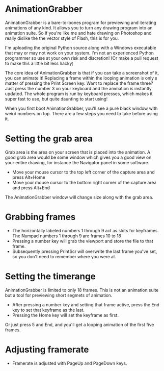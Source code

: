 AnimationGrabber
================

AnimationGrabber is a bare-to-bones program for previewing and iterating animations of any kind. It allows you to turn any drawing program into an animation suite. So if you're like me and hate drawing on Photoshop and really dislike the the vector style of Flash, this is for you.

I'm uploading the original Python source along with a Windows executable that may or may not work on your system. I'm not an experienced Python programmer so use at your own risk and discretion! (Or make a pull request to make this a little bit less hacky)

The core idea of AnimationGrabber is that if you can take a screenshot of it, you can animate it! Replacing a frame within the looping animation is only a matter of pressing the Print Screen key. Want to replace the frame three? Just press the number 3 on your keyboard and the animation is instantly updated. The whole program is run by keyboard presses, which makes it super fast to use, but quite daunting to start using!

When you first boot AnimationGrabber, you'll see a pure black window with weird numbers on top. There are a few steps you need to take before using it.

# Setting the grab area

Grab area is the area on your screen that is placed into the animation. A good grab area would be some window which gives you a good view on your entire drawing, for instance the Navigator panel in some software.

- Move your mouse cursor to the top left corner of the capture area and press Alt+Home
- Move your mouse cursor to the bottom right corner of the capture area and press Alt+End

The AnimationGrabber window will change size along with the grab area.

# Grabbing frames

- The horizontally labeled numbers 1 through 9 act as slots for keyframes. The Numpad numbers 1 through 9 are frames 10 to 18
- Pressing a number key will grab the viewport and store the file to that frame.
- Subsequently pressing PrintScr will overwrite the last frame you've set, so you don't need to remember where you were at.

# Setting the timerange

AnimationGrabber is limited to only 18 frames. This is not an animation suite but a tool for previewing short segmets of animation.

- After pressing a number key and setting that frame active, press the End key to set that keyframe as the last.
- Pressing the Home key will set the keyframe as first.

Or just press 5 and End, and you'll get a looping animation of the first five frames.

# Adjusting framerate

- Framerate is adjusted with PageUp and PageDown keys.
